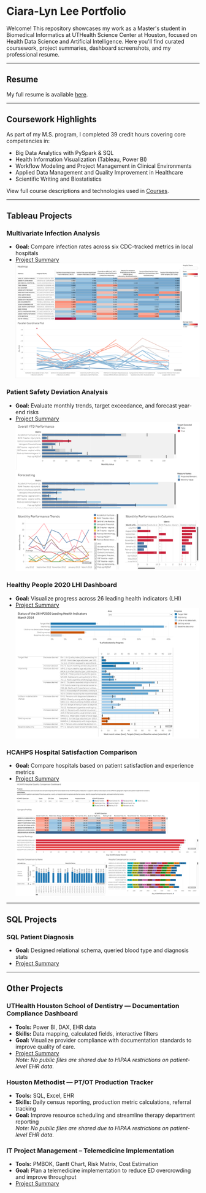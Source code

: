 # Ciara-Lyn Lee Portfolio

Welcome! This repository showcases my work as a Master's student in Biomedical Informatics at UTHealth Science Center at Houston, focused on Health Data Science and Artificial Intelligence. Here you'll find curated coursework, project summaries, dashboard screenshots, and my professional resume.

---

## Resume  
My full resume is available [here](./Resume/CiaraLee_Resume.pdf).

---

## Coursework Highlights

As part of my M.S. program, I completed 39 credit hours covering core competencies in:

- Big Data Analytics with PySpark & SQL  
- Health Information Visualization (Tableau, Power BI)  
- Workflow Modeling and Project Management in Clinical Environments  
- Applied Data Management and Quality Improvement in Healthcare  
- Scientific Writing and Biostatistics  

View full course descriptions and technologies used in [Courses](./Courses/course_catalog.md).

---

## Tableau Projects
### Multivariate Infection Analysis ###
- **Goal:** Compare infection rates across six CDC-tracked metrics in local hospitals
- [Project Summary](./Projects/Multivariate_Infection_Rates/project_description.md)
  ![Dashboard Screenshot](./Projects/Multivariate_Infection_Rates/HW14_Heatmap_ParallelPlot.png)  

### Patient Safety Deviation Analysis ###
- **Goal:** Evaluate monthly trends, target exceedance, and forecast year-end risks
- [Project Summary](./Projects/Deviation_Analysis_Dashboard/project_description.md)
  ![Dashboard Screenshot](./Projects/Deviation_Analysis_Dashboard/Unit7.png)  

### Healthy People 2020 LHI Dashboard ###
- **Goal:** Visualize progress across 26 leading health indicators (LHI)
- [Project Summary](./Projects/HealthyPeople2020_LHI_Dashboard/project_description.md)
  ![Dashboard Screenshot](./Projects/HealthyPeople2020_LHI_Dashboard/Unit9.png)  

### HCAHPS Hospital Satisfaction Comparison ###
- **Goal:** Compare hospitals based on patient satisfaction and experience metrics
- [Project Summary](./Projects/HCAHPS_Hospital_Comparison_Tool/project_description.md)
  ![Dashboard Screenshot](./Projects/HCAHPS_Hospital_Comparison_Tool/TermProject.png)  

---

## SQL Projects
### SQL Patient Diagnosis ###
- **Goal:** Designed relational schema, queried blood type and diagnosis stats
- [Project Summary](./Projects/SQL_Patient_Database/project_description.md)

---

## Other Projects
### UTHealth Houston School of Dentistry — Documentation Compliance Dashboard ###
- **Tools:** Power BI, DAX, EHR data  
- **Skills:** Data mapping, calculated fields, interactive filters  
- **Goal:** Visualize provider compliance with documentation standards to improve quality of care.
- [Project Summary](./Projects/PowerBI_Dental_Dashboard/project_description.md)  
  *Note: No public files are shared due to HIPAA restrictions on patient-level EHR data.*
  
### Houston Methodist — PT/OT Production Tracker ###
- **Tools:** SQL, Excel, EHR  
- **Skills:** Daily census reporting, production metric calculations, referral tracking
- **Goal:** Improve resource scheduling and streamline therapy department reporting  
  *Note: No public files are shared due to HIPAA restrictions on patient-level EHR data.*

### IT Project Management – Telemedicine Implementation  
- **Tools:** PMBOK, Gantt Chart, Risk Matrix, Cost Estimation  
- **Goal:** Plan a telemedicine implementation to reduce ED overcrowding and improve throughput
- [Project Summary](./Projects/IT_Project_Management/project_description.md)

